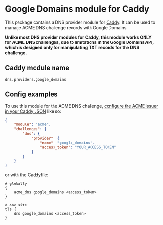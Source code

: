 Google Domains module for Caddy
===========================

This package contains a DNS provider module for [Caddy](https://github.com/caddyserver/caddy). It can be used to manage ACME DNS challenge records with Google Domains.

**Unlike most DNS provider modules for Caddy, this module works ONLY for ACME DNS challenges, due to limitations in the Google Domains API, which is designed only for manipulating TXT records for the DNS challenge.**

## Caddy module name

```
dns.providers.google_domains
```

## Config examples

To use this module for the ACME DNS challenge, [configure the ACME issuer in your Caddy JSON](https://caddyserver.com/docs/json/apps/tls/automation/policies/issuer/acme/) like so:

```json
{
	"module": "acme",
	"challenges": {
		"dns": {
			"provider": {
				"name": "google_domains",
				"access_token": "YOUR_ACCESS_TOKEN"
			}
		}
	}
}
```

or with the Caddyfile:

```
# globally
{
	acme_dns google_domains <access_token>
}
```

```
# one site
tls {
	dns google_domains <access_token>
}
```
